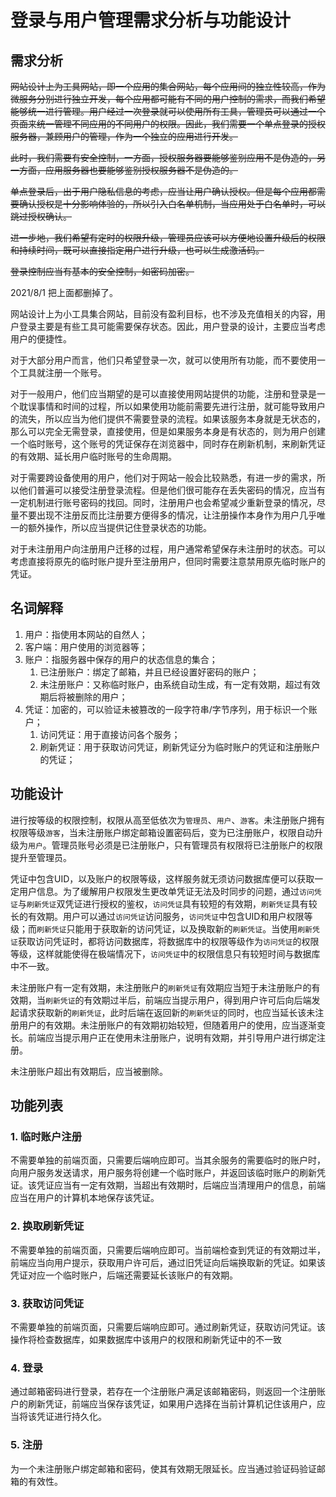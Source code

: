 # 登录与用户管理需求分析与功能设计

## 需求分析

~~网站设计上为工具网站，即一个应用的集合网站，每个应用间的独立性较高，作为微服务分别进行独立开发，每个应用都可能有不同的用户控制的需求，而我们希望能够统一进行管理。用户经过一次登录就可以使用所有工具，管理员可以通过一个页面来统一管理不同应用的不同用户的权限。因此，我们需要一个单点登录的授权服务器，兼顾用户的管理，作为一个独立的应用进行开发。~~

~~此时，我们需要有安全控制，一方面，授权服务器要能够鉴别应用不是伪造的，另一方面，应用服务器也要能够鉴别授权服务器不是伪造的。~~

~~单点登录后，出于用户隐私信息的考虑，应当让用户确认授权。但是每个应用都需要确认授权是十分影响体验的，所以引入白名单机制，当应用处于白名单时，可以跳过授权确认。~~

~~进一步地，我们希望有定时的权限升级，管理员应该可以方便地设置升级后的权限和持续时间，既可以直接指定用户进行升级，也可以生成激活码。~~

~~登录控制应当有基本的安全控制，如密码加密。~~

2021/8/1 把上面都删掉了。

网站设计上为小工具集合网站，目前没有盈利目标，也不涉及充值相关的内容，用户登录主要是有些工具可能需要保存状态。因此，用户登录的设计，主要应当考虑用户的便捷性。

对于大部分用户而言，他们只希望登录一次，就可以使用所有功能，而不要使用一个工具就注册一个账号。

对于一般用户，他们应当期望的是可以直接使用网站提供的功能，注册和登录是一个耽误事情和时间的过程，所以如果使用功能前需要先进行注册，就可能导致用户的流失，所以应当为他们提供不需要登录的流程。如果该服务本身就是无状态的，那么可以完全无需登录，直接使用，但是如果服务本身是有状态的，则为用户创建一个临时账号，这个账号的凭证保存在浏览器中，同时存在刷新机制，来刷新凭证的有效期、延长用户临时账号的生命周期。

对于需要跨设备使用的用户，他们对于网站一般会比较熟悉，有进一步的需求，所以他们普遍可以接受注册登录流程。但是他们很可能存在丢失密码的情况，应当有一定机制进行账号密码的找回。同时，注册用户也会希望减少重新登录的情况，尽量不要出现不注册反而比注册要方便得多的情况，让注册操作本身作为用户几乎唯一的额外操作，所以应当提供记住登录状态的功能。

对于未注册用户向注册用户迁移的过程，用户通常希望保存未注册时的状态。可以考虑直接将原先的临时账户提升至注册用户，但同时需要注意禁用原先临时账户的凭证。

## 名词解释

1. 用户：指使用本网站的自然人；
2. 客户端：用户使用的浏览器等；
3. 账户：指服务器中保存的用户的状态信息的集合；
   1. 已注册账户：绑定了邮箱，并且已经设置好密码的账户；
   2. 未注册账户：又称临时账户，由系统自动生成，有一定有效期，超过有效期后将被删除的用户；
4. 凭证：加密的，可以验证未被篡改的一段字符串/字节序列，用于标识一个账户；
   1. 访问凭证：用于直接访问各个服务；
   2. 刷新凭证：用于获取访问凭证，刷新凭证分为临时账户的凭证和注册账户的凭证；


## 功能设计

进行按等级的权限控制，权限从高至低依次为`管理员`、`用户`、`游客`。未注册账户拥有权限等级`游客`，当未注册账户绑定邮箱设置密码后，变为已注册账户，权限自动升级为`用户`。管理员账号必须是已注册账户，只有管理员有权限将已注册账户的权限提升至管理员。

凭证中包含UID，以及账户的权限等级，这样服务就无须访问数据库便可以获取一定用户信息。为了缓解用户权限发生更改单凭证无法及时同步的问题，通过`访问凭证`与`刷新凭证`双凭证进行授权的鉴权，`访问凭证`具有较短的有效期，`刷新凭证`具有较长的有效期。用户可以通过`访问凭证`访问服务，`访问凭证`中包含UID和用户权限等级；而`刷新凭证`只能用于获取新的访问凭证，以及换取新的`刷新凭证`。当使用`刷新凭证`获取访问凭证时，都将访问数据库，将数据库中的权限等级作为`访问凭证`的权限等级，这样就能使得在极端情况下，`访问凭证`中的权限信息只有较短时间与数据库中不一致。

未注册账户有一定有效期，未注册账户的`刷新凭证`有效期应当短于未注册账户的有效期，当`刷新凭证`的有效期过半后，前端应当提示用户，得到用户许可后向后端发起请求获取新的`刷新凭证`，此时后端在返回新的`刷新凭证`的同时，也应当延长该未注册用户的有效期。未注册账户的有效期初始较短，但随着用户的使用，应当逐渐变长。前端应当提示用户正在使用未注册账户，说明有效期，并引导用户进行绑定注册。

未注册账户超出有效期后，应当被删除。

## 功能列表

### 1. 临时账户注册

不需要单独的前端页面，只需要后端响应即可。当其余服务的需要临时的账户时，向用户服务发送请求，用户服务将创建一个临时账户，并返回该临时账户的刷新凭证。该凭证应当有一定有效期，当超出有效期时，后端应当清理用户的信息，前端应当在用户的计算机本地保存该凭证。

### 2. 换取刷新凭证

不需要单独的前端页面，只需要后端响应即可。当前端检查到凭证的有效期过半，前端应当向用户提示，获取用户许可后，通过旧凭证向后端换取新的凭证。如果该凭证对应一个临时账户，后端还需要延长该账户的有效期。

### 3. 获取访问凭证

不需要单独的前端页面，只需要后端响应即可。通过刷新凭证，获取访问凭证。该操作将检查数据库，如果数据库中该用户的权限和刷新凭证中的不一致

### 4. 登录

通过邮箱密码进行登录，若存在一个注册账户满足该邮箱密码，则返回一个注册账户的刷新凭证，前端应当保存该凭证，如果用户选择在当前计算机记住该用户，应当将该凭证进行持久化。

### 5. 注册

为一个未注册账户绑定邮箱和密码，使其有效期无限延长。应当通过验证码验证邮箱的有效性。


